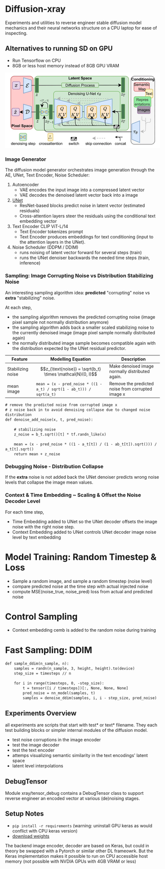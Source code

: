 # Diffusion-xray
Experiments and utilities to reverse engineer stable diffusion model mechanics and their neural networks structure on a CPU laptop for ease of inspecting.  

## Alternatives to running SD on GPU
* Run Tensorflow on CPU  
* 8GB or less host memory instead of 8GB GPU VRAM

![xray](https://github.com/alicata/diffusion-xray/blob/main/model_architecture.png)


### Image Generator
The diffusion model generator orchestrates image generation through the AE, UNet, Text Encoder, Noise Scheduler:
1. Autoencoder
   - VAE encodes the input image into a compressed latent vector
   - VAE decodes the denoised latent vector back into a image
2. [UNet](https://github.com/alicata/diffusion-xray/blob/main/stable_diffusion_tf/diffusion_model.py#L138)
   - ResNet-based blocks predict noise in latent vector (estimated residuals)
   - Cross-attention layers steer the residuals using the conditional text embedding vector
3. Text Encoder CLIP ViT-L/14
   - Text Encoder tokenizes prompt
   - Text Encoder produces embeddings for text conditioning (input to the attention layers in the UNet).
4. Noise Scheduler (DDPM / DDIM)
   - runs noising of latent vector forward for several steps (train)
   - runs the UNet denoiser backwards the needed time steps (train, inference)

### Sampling: Image Corrupting Noise vs Distribution Stabilizing Noise
An interesting sampling algorithm idea: **predicted** "corrupting" noise vs **extra** "stabilizing" noise.

At each step,
* the sampling algorithm removes the predicted corrupting noise (image pixel sample not normally distribution anymore)
* the sampling algorithm adds back a smaller scaled stabilizing noise to the currently denoised image (image pixel sample normally distributed again)
* the normally distributed image sample becomes compatible again with the distribution expected by the UNet residual predictor.  


| Feature           |  Modelling Equation                                        | Description                                    | 
| ----------------- | ---------------------------------------------------------- | ---------------------------------------------- | 
|Stabilizing noise  | $$z_{\text{noise}} = \sqrt{b_t} \times \mathcal{N}(0, I)$$ | Make denoised image normally distributed again.| 
|mean image         | `mean = (x - pred_noise * ((1 - a_t) / sqrt(1 - ab_t))) / sqrt(a_t)` | Remove the predicted noise from corrupted image x| 

```
# remove the predicted noise from corrupted image x
# z noise back in to avoid denoising collapse due to changed noise distribution
def denoise_add_noise(x, t, pred_noise):

    # stabilizing noise
    z_noise = b_t.sqrt()[t] * tf.randn_like(x) 

    mean = (x - pred_noise * ((1 - a_t[t]) / (1 - ab_t[t]).sqrt())) / a_t[t].sqrt()
    return mean + z_noise
```


### Debugging Noise - Distribution Collapse
If the **extra** noise is not added back the UNet denoiser predicts wrong noise levels that collapse the image mean values. 

### Context & Time Embedding ~ Scaling & Offset the Noise Decoder Level 
For each time step,
- Time Embedding added to UNet so the UNet decoder offsets the image noise with the right noise step.
- Context Embedding added to UNet controls UNet decoder image noise level by text embedding

# Model Training: Random Timestep & Loss
* Sample a random image, and sample a random timestep (noise level)
* compare predicted noise at the time step with actual injected noise
* compute MSE(noise_true, noise_pred) loss from actual and predicted noise

# Control Sampling
* Context embedding cemb is added to the random noise during training

# Fast Sampling: DDIM
```
def sample_ddim(n_sample, n):
    samples = randn(n_sample, 3, height, height).to(device)  
    step_size = timesteps // n

    for i in range(timesteps, 0, -step_size):
        t = tensor([i / timesteps])[:, None, None, None]
        pred_noise = nn_model(samples, t)   
        samples = denoise_ddim(samples, i, i - step_size, pred_noise)
```

## Experiments Overview
all experiments are scripts that start with test* or text* filename. They each test building blocks or simpler internal modules of the diffusion model.
* test noise corruptions in the image encoder
* test the image decoder
* test the text encoder 
* attemps visualizing semantic similarity in the text encodings' latent space
* latent level interpolations

## DebugTensor
Module xray/tensor_debug contains a DebugTensor class to support reverse engineer an encoded vector at various (de)noising stages.

## Setup Notes
* `pip install -r requirements` (warning: uninstall GPU keras as would conflict with CPU keras version)
* [download weights](https://github.com/keras-team/keras-io/blob/master/guides/keras_cv/generate_images_with_stable_diffusion.py)


The backend image encoder, decoder are based on Keras, but could in theory be swapped with a Pytorch or similar other DL frameowrk. But the Keras implementation makes it possible to run on CPU accessible host memory (not possible with NVDIA GPUs with 4GB VRAM or less)
